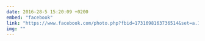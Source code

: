 ```yaml
---
date: 2016-28-5 15:20:09 +0200
embed: "facebook"
link: "https://www.facebook.com/photo.php?fbid=1731698163736514&set=a.1447902505449416.1073741831.100006890412149&type=3&theater"
img: ""
---
```

